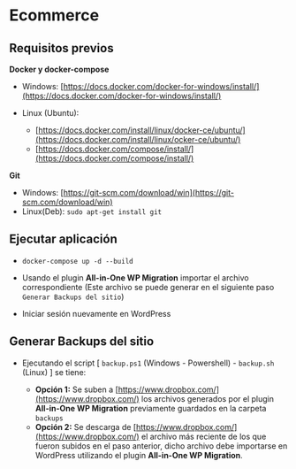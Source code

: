 # Ecommerce

## Requisitos previos

**Docker y docker-compose**

* Windows: [https://docs.docker.com/docker-for-windows/install/](https://docs.docker.com/docker-for-windows/install/)

* Linux (Ubuntu):
     - [https://docs.docker.com/install/linux/docker-ce/ubuntu/](https://docs.docker.com/install/linux/ocker-ce/ubuntu/)
     - [https://docs.docker.com/compose/install/](https://docs.docker.com/compose/install/)

**Git**
* Windows: [https://git-scm.com/download/win](https://git-scm.com/download/win)
* Linux(Deb): `sudo apt-get install git`


## Ejecutar aplicación

  - `docker-compose up -d --build`

  - Usando el plugin **All-in-One WP Migration** importar el archivo correspondiente (Este archivo se puede generar en el   siguiente paso `Generar Backups del sitio`)

  - Iniciar sesión nuevamente en WordPress


## Generar Backups del sitio

  - Ejecutando el script [ `backup.ps1` (Windows - Powershell) - `backup.sh` (Linux) ] se tiene:

     - **Opción 1:** Se suben a [https://www.dropbox.com/](https://www.dropbox.com/) los archivos generados por el plugin **All-in-One WP Migration** previamente guardados en la carpeta `backups`
     - **Opción 2:** Se descarga de [https://www.dropbox.com/](https://www.dropbox.com/) el archivo más reciente de los que fueron subidos en el paso anterior, dicho archivo debe importarse en WordPress utilizando el plugin **All-in-One WP Migration**.

